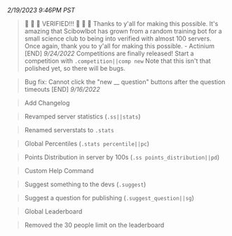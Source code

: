 *2/19/2023 9:46PM PST*
> :tada: :tada: :tada: VERIFIED!!! :tada: :tada: :tada: Thanks to y'all for making this possible. It's amazing that Scibowlbot has grown from a random training bot for a small science club to being into verified with almost 100 servers. Once again, thank you to y'all for making this possible. - Actinium
[END]
*9/24/2022*
> Competitions are finally released! Start a competition with `.competition||comp new` Note that this isn't that polished yet, so there will be bugs.

> Bug fix: Cannot click the "new __ question" buttons after the question timeouts
[END]
*9/16/2022*

> Add Changelog

> Revamped server statistics (`.ss||stats`)

> Renamed serverstats to `.stats`

> Global Percentiles (`.stats percentile||pc`)

> Points Distribution in server by 100s (`.ss points_distribution||pd`)

> Custom Help Command

> Suggest something to the devs (`.suggest`)

> Suggest a question for publishing (`.suggest_question||sg`) 

> Global Leaderboard 
 
> Removed the 30 people limit on the leaderboard